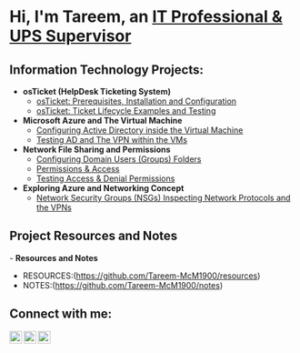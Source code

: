 <h1>Hi, I'm Tareem, an <a href="https://linkedin.com/in/TareemMcMiller">IT Professional & UPS Supervisor</a></h1>
<h2> Information Technology Projects:</h2>

- <b>osTicket (HelpDesk Ticketing System)</b>
  - [osTicket: Prerequisites, Installation and Configuration](https://github.com/Tareem-McM1900/osticket-prereqs)
  - [osTicket: Ticket Lifecycle Examples and Testing](https://github.com/Tareem-McM1900/ticket-lifecycle)
- <b>Microsoft Azure and The Virtual Machine</b>
  - [Configuring Active Directory inside the Virtual Machine](https://github.com/Tareem-McM1900/configure-AD)
  - [Testing AD and The VPN within the VMs](https://github.com/Tareem-McM1900/Testing-AD)
- <b>Network File Sharing and Permissions</b>
  - [Configuring Domain Users (Groups) Folders](https://github.com/Tareem-McM1900/configure-file-share)
  - [Permissions & Access](https://github.com/Tareem-McM1900/configure-Permissions)
  - [Testing Access & Denial Permissions](https://github.com/Tareem-McM1900/Testing-Permissions)
- <b>Exploring Azure and Networking Concept</b>
  - [Network Security Groups (NSGs) Inspecting Network Protocols and the VPNs](https://github.com/Tareem-McM1900/azure-network-protocols)

<h2>Project Resources and Notes</h2>
- <b>Resources and Notes</b>
  
  - RESOURCES:(https://github.com/Tareem-McM1900/resources)
  - NOTES:(https://github.com/Tareem-McM1900/notes)


<h2>Connect with me:</h2>

[<img align="left" alt="McmillerTareem | Twitter" width="22px" src="https://cdn.jsdelivr.net/npm/simple-icons@v3/icons/twitter.svg" />][twitter]
[<img align="left" alt="TareemMcMiller | LinkedIn" width="22px" src="https://cdn.jsdelivr.net/npm/simple-icons@v3/icons/linkedin.svg" />][linkedin]
[<img align="left" alt="TareemMcMiller | Instagram" width="22px" src="https://cdn.jsdelivr.net/npm/simple-icons@v3/icons/instagram.svg" />][instagram]

[twitter]: https://twitter.com/McmillerTareem
[instagram]: https://www.instagram.com/TareemMcMiller
[linkedin]: https://linkedin.com/in/TareemMcMiller
